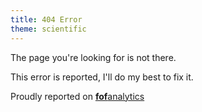 ```yaml
---
title: 404 Error
theme: scientific
---
```


The page you're looking for is not there.

This error is reported, I'll do my best to fix it.

<script>document.write('<'+'img src="http://fofanalytics.heroku.com/fof?uid=FoF-c123e46a2c6d7e61a05e&url=' + encodeURIComponent(document.URL) + '&referrer=' + encodeURIComponent(document.referrer)+'" class="clean" alt="Reporting..."/'+'>');</script>
Proudly reported on <a href="http://fofanalytics.heroku.com"><b>fof</b>analytics</a></div>

